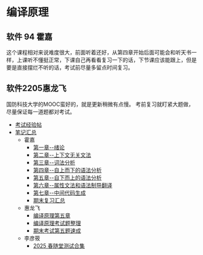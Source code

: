 # 编译原理

## 软件 94 霍嘉

这个课程相对来说难度很大，前面听着还好，从第四章开始后面可能会和听天书一样，上课听不懂挺正常，下课自己再看看复习一下的话，下节课应该能跟上，但是要是直接摆烂不听的话，考试前尽量多留点时间复习。

## 软件2205惠龙飞

国防科技大学的MOOC蛮好的，就是更新稍微有点慢。
考前复习就盯紧大题做，尽量保证每一道题都对考试。

-   [考试经验帖](docs/课内笔记/大三下/编译原理/考试经验帖.md)
-   [笔记汇总](docs/课内笔记/README.md)
    -   霍嘉
        -   [第一章--绪论](docs/课内笔记/大三下/编译原理/笔记/霍嘉/第一章--绪论.md)
        -   [第二章--上下文无关文法](docs/课内笔记/大三下/编译原理/笔记/霍嘉/第二章--上下文无关文法.md)
        -   [第三章--词法分析](docs/课内笔记/大三下/编译原理/笔记/霍嘉/第三章--词法分析.md)
        -   [第四章--自上而下的语法分析](docs/课内笔记/大三下/编译原理/笔记/霍嘉/第四章--自上而下的语法分析.md)
        -   [第五章--自下而上的语法分析](docs/课内笔记/大三下/编译原理/笔记/霍嘉/第五章--自下而上的语法分析.md)
        -   [第六章--属性文法和语法制导翻译](docs/课内笔记/大三下/编译原理/笔记/霍嘉/第六章--属性文法和语法制导翻译.md)
        -   [第七章--中间代码生成](docs/课内笔记/大三下/编译原理/笔记/霍嘉/第七章--中间代码生成.md)
        -   [期末复习汇总](docs/课内笔记/大三下/编译原理/笔记/霍嘉/概念总结.md)
    -   惠龙飞
        -   [编译原理第五章](docs/课内笔记/大三下/编译原理/笔记/惠龙飞/编译原理第五章.md)
        -   [编译原理考试题整理](docs/课内笔记/大三下/编译原理/笔记/惠龙飞/编译原理考试题整理.md)
        -   [期末考试第五题速成](docs/课内笔记/大三下/编译原理/笔记/惠龙飞/期末考试第五题速成.md)
    -   李彦筱
        -   [2025 春随堂测试合集](docs/课内笔记/大三下/编译原理/笔记/李彦筱/编译原理随堂测试.md)
